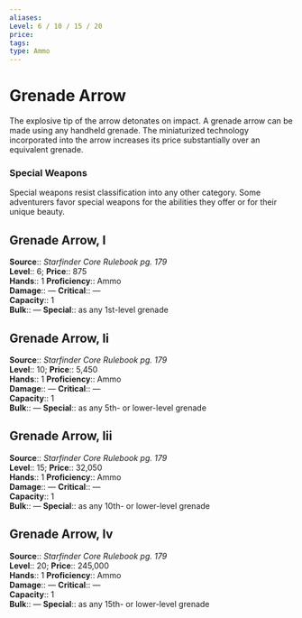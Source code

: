 ```yaml
---
aliases: 
Level: 6 / 10 / 15 / 20
price: 
tags: 
type: Ammo
---
```


# Grenade Arrow

The explosive tip of the arrow detonates on impact. A grenade arrow can be made using any handheld grenade. The miniaturized technology incorporated into the arrow increases its price substantially over an equivalent grenade.

### Special Weapons

Special weapons resist classification into any other category. Some adventurers favor special weapons for the abilities they offer or for their unique beauty.  

## Grenade Arrow, I

**Source**:: _Starfinder Core Rulebook pg. 179_  
**Level**:: 6;
**Price**:: 875  
**Hands**:: 1
**Proficiency**:: Ammo  
**Damage**:: —
**Critical**:: —  
**Capacity**:: 1  
**Bulk**:: —
**Special**:: as any 1st-level grenade

## Grenade Arrow, Ii

**Source**:: _Starfinder Core Rulebook pg. 179_  
**Level**:: 10;
**Price**:: 5,450  
**Hands**:: 1
**Proficiency**:: Ammo  
**Damage**:: —
**Critical**:: —  
**Capacity**:: 1  
**Bulk**:: —
**Special**:: as any 5th- or lower-level grenade

## Grenade Arrow, Iii

**Source**:: _Starfinder Core Rulebook pg. 179_  
**Level**:: 15;
**Price**:: 32,050  
**Hands**:: 1
**Proficiency**:: Ammo  
**Damage**:: —
**Critical**:: —  
**Capacity**:: 1  
**Bulk**:: —
**Special**:: as any 10th- or lower-level grenade

## Grenade Arrow, Iv

**Source**:: _Starfinder Core Rulebook pg. 179_  
**Level**:: 20;
**Price**:: 245,000  
**Hands**:: 1
**Proficiency**:: Ammo  
**Damage**:: —
**Critical**:: —  
**Capacity**:: 1  
**Bulk**:: —
**Special**:: as any 15th- or lower-level grenade

